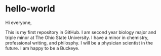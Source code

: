 # hello-world

Hi everyone,

This is my first repository in GitHub. I am second year biology major and triple minor at The Ohio State University. I have a minor in chemistry, professional writing, and philosphy. I will be a physician scientist in the future. I am happy to be a Buckeye.
